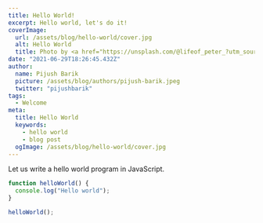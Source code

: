```yaml
---
title: Hello World!
excerpt: Hello world, let's do it!
coverImage:
  url: /assets/blog/hello-world/cover.jpg
  alt: Hello World
  title: Photo by <a href="https://unsplash.com/@lifeof_peter_?utm_source=unsplash&utm_medium=referral&utm_content=creditCopyText">Peter Thomas</a> on <a href="https://unsplash.com/?utm_source=unsplash&utm_medium=referral&utm_content=creditCopyText">Unsplash</a>
date: "2021-06-29T18:26:45.432Z"
author:
  name: Pijush Barik
  picture: /assets/blog/authors/pijush-barik.jpeg
  twitter: "pijushbarik"
tags:
  - Welcome
meta:
  title: Hello World
  keywords:
    - hello world
    - blog post
  ogImage: /assets/blog/hello-world/cover.jpg
---
```


Let us write a hello world program in JavaScript.

```javascript
function helloWorld() {
  console.log("Hello world");
}

helloWorld();
```
